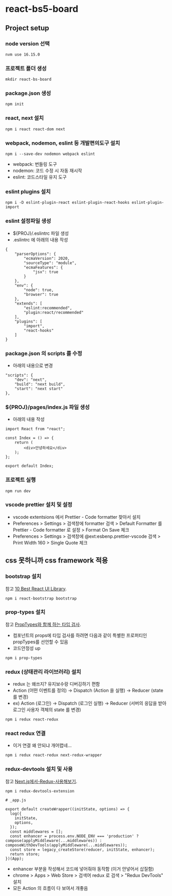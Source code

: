 # react-bs5-board

## Project setup

### node version 선택

```
nvm use 16.15.0
```

### 프로젝트 폴더 생성

```
mkdir react-bs-board
```

### package.json 생성

```
npm init
```

### react, next 설치

```
npm i react react-dom next
```

### webpack, nodemon, eslint 등 개발편의도구 설치

```
npm i --save-dev nodemon webpack eslint
```

- webpack: 번들링 도구
- nodemon: 코드 수정 시 자동 재시작
- eslint: 코드스타일 유지 도구

### eslint plugins 설치

```
npm i -D eslint-plugin-react eslint-plugin-react-hooks eslint-plugin-import
```

### eslint 설정파일 생성

- ${PROJ}/.eslintrc 파일 생성
- .eslintrc 에 아래의 내용 작성

```
{
    "parserOptions": {
        "ecmaVersion": 2020,
        "sourceType": "module",
        "ecmaFeatures": {
            "jsx": true
        }
    },
    "env": {
        "node": true,
        "browser": true
    },
    "extends": [
        "eslint:recommended",
        "plugin:react/recommended"
    ],
    "plugins": [
        "import",
        "react-hooks"
    ]
}
```

### package.json 의 scripts 를 수정

- 아래의 내용으로 변경

```
"scripts": {
    "dev": "next",
    "build": "next build",
    "start": "next start"
},
```

### ${PROJ}/pages/index.js 파일 생성

- 아래의 내용 작성

```
import React from "react";

const Index = () => {
    return (
        <div>안녕하세요</div>
    );
};

export default Index;
```

### 프로젝트 실행

```
npm run dev
```

### vscode prettier 설치 및 설정

- vscode extentsions 에서 Prettier - Code formatter 찾아서 설치
- Preferences > Settings > 검색창에 formatter 검색 > Default Formatter 를 Prettier - Code formatter 로 설정 > Format On Save 체크
- Preferences > Settings > 검색창에 @ext:esbenp.prettier-vscode 검색 > Print Width 160 > Single Quote 체크

## css 못하니까 css framework 적용

### bootstrap 설치

참고 [10 Best React UI Library](https://usecode.pw/10-best-react-ui-library/).

```
npm i react-bootstrap bootstrap
```

### prop-types 설치

참고 [PropTypes와 함께 하는 타입 검사](https://ko.reactjs.org/docs/typechecking-with-proptypes.html).

- 컴포넌트의 props에 타입 검사를 하려면 다음과 같이 특별한 프로퍼티인 propTypes를 선언할 수 있음
- 코드안정성 up

```
npm i prop-types
```

### redux (상태관리 라이브러리) 설치

- redux 는 왜쓰지? 유지보수랑 디버깅하기 편함
- Action (어떤 이벤트를 정의) -> Dispatch (Action 을 실행) -> Reducer (state 를 변경)
- ex) Action (로그인) -> Dispatch (로그인 실행) -> Reducer (서버의 응답을 받아 로그인 사용자 객체의 state 를 변경)

```
npm i redux react-redux
```

### react redux 연결

- 이거 연결 왜 안되냐 개어렵네...

```
npm i redux react-redux next-redux-wrapper
```

### redux-devtools 설치 및 사용

참고 [Next.js에서-Redux-사용해보기](https://ko.reactjs.org/docs/typechecking-with-proptypes.html).

```
npm i redux-devtools-extension
```

```
# _app.js

export default createWrapper((initState, options) => {
  log({
    initState,
    options,
  });
  const middlewares = [];
  const enhancer = process.env.NODE_ENV === 'production' ? compose(applyMiddleware(...middlewares)) : composeWithDevTools(applyMiddleware(...middlewares));
  const store = legacy_createStore(reducer, initState, enhancer);
  return store;
})(App);
```

- enhancer 부분을 작성해서 코드에 넣어줘야 동작함 (이거 안넣어서 삽질함)
- chrome > Apps > Web Store > 검색어 redux 로 검색 > "Redux DevTools" 설치
- 모든 Action 의 흐름이 다 보여서 개좋음
